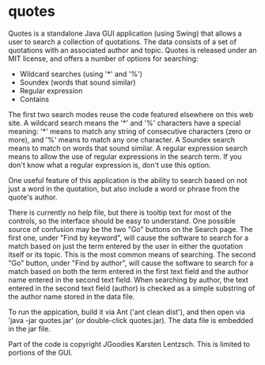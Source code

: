 # quotes
Quotes is a standalone Java GUI application (using Swing) that allows a user to search a collection of quotations. The data consists of a set of quotations with an associated author and topic. Quotes is released under an MIT license, and offers a number of options for searching:

* Wildcard searches (using '\*' and '%')
* Soundex (words that sound similar)
* Regular expression
* Contains

The first two search modes reuse the code featured elsewhere on this web site. A wildcard search means the '\*' and '%' characters have a special meaning: '\*' means to match any string of consecutive characters (zero or more), and '%' means to match any one character. A Soundex search means to match on words that sound similar. A regular expression search means to allow the use of regular expressions in the search term. If you don't know what a regular expression is, don't use this option.

One useful feature of this application is the ability to search based on not just a word in the quotation, but also include a word or phrase from the quote's author.

There is currently no help file, but there is tooltip text for most of the controls, so the interface should be easy to understand. One possible source of confusion may be the two "Go" buttons on the Search page. The first one, under "Find by keyword", will cause the software to search for a match based on just the term entered by the user in either the quotation itself or its topic. This is the most common means of searching. The second "Go" button, under "Find by author", will cause the software to search for a match based on both the term entered in the first text field and the author name entered in the second text field. When searching by author, the text entered in the second text field (author) is checked as a simple substring of the author name stored in the data file.

To run the appication, build it via Ant ('ant clean dist'), and then open via 'java -jar quotes.jar' (or double-click quotes.jar). The data file is embedded in the jar file.

Part of the code is copyright JGoodies Karsten Lentzsch. This is limited to portions of the GUI.
